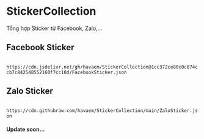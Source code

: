 # StickerCollection

Tổng hợp Sticker từ Facebook, Zalo,...

## Facebook Sticker

` https://cdn.jsdelivr.net/gh/havaem/StickerCollection@1cc372ce80c0c874ccb7c842548552160f7cc10d/FacebookSticker.json`

## Zalo Sticker

` https://cdn.githubraw.com/havaem/StickerCollection/main/ZaloSticker.json`

#### Update soon...

